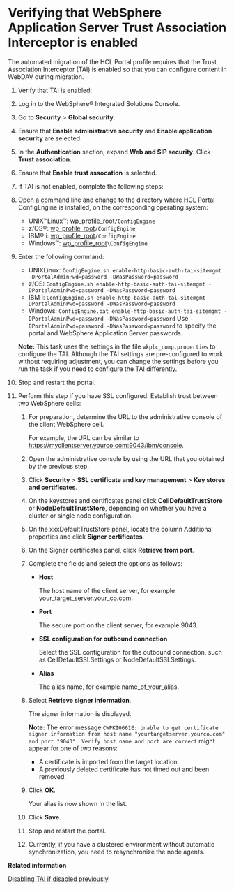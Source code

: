 # Verifying that WebSphere Application Server Trust Association Interceptor is enabled

The automated migration of the HCL Portal profile requires that the Trust Association Interceptor \(TAI\) is enabled so that you can configure content in WebDAV during migration.

1.  Verify that TAI is enabled:
2.  Log in to the WebSphere® Integrated Solutions Console.

3.  Go to **Security** \> **Global security**.

4.  Ensure that **Enable administrative security** and **Enable application security** are selected.

5.  In the **Authentication** section, expand **Web and SIP security**. Click **Trust association**.

6.  Ensure that **Enable trust assocation** is selected.

7.  If TAI is not enabled, complete the following steps:
8.  Open a command line and change to the directory where HCL Portal ConfigEngine is installed, on the corresponding operating system:

    -   UNIX™Linux™: [wp\_profile\_root](../reference/wpsdirstr.md#wp_profile_root)`/ConfigEngine`
    -   z/OS®: [wp\_profile\_root](../reference/wpsdirstr.md#wp_profile_root)`/ConfigEngine`
    -   IBM® i: [wp\_profile\_root](../reference/wpsdirstr.md#wp_profile_root)`/ConfigEngine`
    -   Windows™: [wp\_profile\_root](../reference/wpsdirstr.md#wp_profile_root)`\ConfigEngine`
9.  Enter the following command:

    -   UNIXLinux: `ConfigEngine.sh enable-http-basic-auth-tai-sitemgmt -DPortalAdminPwd=password -DWasPassword=password`
    -   z/OS: `ConfigEngine.sh enable-http-basic-auth-tai-sitemgmt -DPortalAdminPwd=password -DWasPassword=password`
    -   IBM i: `ConfigEngine.sh enable-http-basic-auth-tai-sitemgmt -DPortalAdminPwd=password -DWasPassword=password`
    -   Windows: `ConfigEngine.bat enable-http-basic-auth-tai-sitemgmt -DPortalAdminPwd=password -DWasPassword=password`
    Use `-DPortalAdminPwd=password -DWasPassword=password` to specify the portal and WebSphere Application Server passwords.

    **Note:** This task uses the settings in the file `wkplc_comp.properties` to configure the TAI. Although the TAI settings are pre-configured to work without requiring adjustment, you can change the settings before you run the task if you need to configure the TAI differently.

10. Stop and restart the portal.

11. Perform this step if you have SSL configured. Establish trust between two WebSphere cells:

    1.  For preparation, determine the URL to the administrative console of the client WebSphere cell.

        For example, the URL can be similar to https://myclientserver.yourco.com:9043/ibm/console.

    2.  Open the administrative console by using the URL that you obtained by the previous step.

    3.  Click **Security** \> **SSL certificate and key management** \> **Key stores and certificates**.

    4.  On the keystores and certificates panel click **CellDefaultTrustStore** or **NodeDefaultTrustStore**, depending on whether you have a cluster or single node configuration.

    5.  On the xxxDefaultTrustStore panel, locate the column Additional properties and click **Signer certificates**.

    6.  On the Signer certificates panel, click **Retrieve from port**.

    7.  Complete the fields and select the options as follows:

        -   **Host**

            The host name of the client server, for example your\_target\_server.your\_co.com.

        -   **Port**

            The secure port on the client server, for example 9043.

        -   **SSL configuration for outbound connection**

            Select the SSL configuration for the outbound connection, such as CellDefaultSSLSettings or NodeDefaultSSLSettings.

        -   **Alias**

            The alias name, for example name\_of\_your\_alias.

    8.  Select **Retrieve signer information**.

        The signer information is displayed.

        **Note:** The error message `CWPKI0661E: Unable to get certificate signer information from host name "yourtargetserver.yourco.com" and port "9043". Verify host name and port are correct` might appear for one of two reasons:

        -   A certificate is imported from the target location.
        -   A previously deleted certificate has not timed out and been removed.
    9.  Click **OK**.

        Your alias is now shown in the list.

    10. Click **Save**.

    11. Stop and restart the portal.

    12. Currently, if you have a clustered environment without automatic synchronization, you need to resynchronize the node agents.



**Related information**  


[Disabling TAI if disabled previously](../migrate/mig_post_tai.md)

